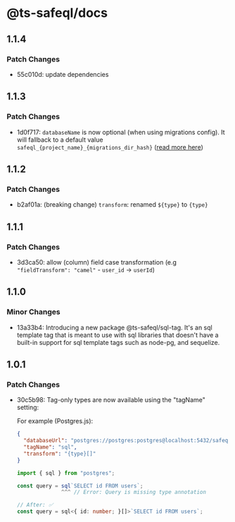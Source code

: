 # @ts-safeql/docs

## 1.1.4

### Patch Changes

- 55c010d: update dependencies

## 1.1.3

### Patch Changes

- 1d0f717: `databaseName` is now optional (when using migrations config). It will fallback to a default value `safeql_{project_name}_{migrations_dir_hash}` ([read more here](https://safeql.dev/api/index.html#connections-databasename-optional))

## 1.1.2

### Patch Changes

- b2af01a: (breaking change) `transform`: renamed `${type}` to `{type}`

## 1.1.1

### Patch Changes

- 3d3ca50: allow (column) field case transformation (e.g `"fieldTransform": "camel"` - `user_id` → `userId`)

## 1.1.0

### Minor Changes

- 13a33b4: Introducing a new package @ts-safeql/sql-tag. It's an sql template tag that is meant to use with sql libraries that doesn't have a built-in support for sql template tags such as node-pg, and sequelize.

## 1.0.1

### Patch Changes

- 30c5b98: Tag-only types are now available using the "tagName" setting:

  For example (Postgres.js):

  ```json
  {
    "databaseUrl": "postgres://postgres:postgres@localhost:5432/safeql_postgresjs_demo",
    "tagName": "sql",
    "transform": "{type}[]"
  }
  ```

  ```typescript
  import { sql } from "postgres";

  const query = sql`SELECT id FROM users`;
                ^^^ // Error: Query is missing type annotation

  // After: ✅
  const query = sql<{ id: number; }[]>`SELECT id FROM users`;
  ```

